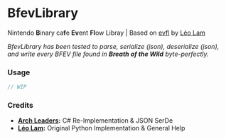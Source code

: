 # BfevLibrary

Nintendo **B**inary ca**f**e **Ev**ent **Fl**ow Libray | Based on [evfl](https://github.com/zeldamods/evfl) by [Léo Lam](https://github.com/leoetlino)

*BfevLibrary has been tested to parse, serialize (json), deserialize (json), and write every BFEV file found in **Breath of the Wild** byte-perfectly.*

### Usage

```cs
// WIP
```

### Credits

- **[Arch Leaders](https://github.com/ArchLeaders):** C# Re-Implementation & JSON SerDe
- **[Léo Lam](https://github.com/leoetlino):** Original Python Implementation & General Help

